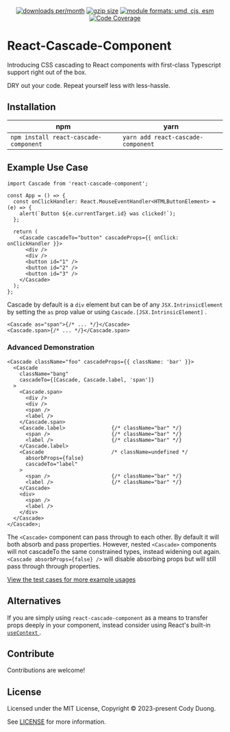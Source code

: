 <div align="center">
  <a href="https://www.npmjs.com/package/react-cascade-component"><img src="https://img.shields.io/npm/v/react-cascade-component.svg" alt="downloads per/month"></a>
  <a href="https://bundlephobia.com/result?p=react-cascade-component" title="react-cascade-component latest minified+gzip size"><img src="https://badgen.net/bundlephobia/minzip/react-cascade-component" alt="gzip size"></a>
  <a href="#alternative-installation-methods"><img src="https://img.shields.io/badge/module%20formats-umd%2C%20cjs%2C%20esm-green.svg" alt="module formats: umd, cjs, esm"></a>
  <a href="https://codecov.io/gh/codyduong/react-cascade-component"><img src="https://codecov.io/gh/codyduong/react-cascade-component/coverage.svg?branch=main" alt="Code Coverage"></a>
</div>

# React-Cascade-Component

Introducing CSS cascading to React components with first-class Typescript support right out of the box.

DRY out your code. Repeat yourself less with less-hassle.

## Installation

| npm  | yarn |
| ------------- | ------------- |
| `npm install react-cascade-component` | `yarn add react-cascade-component` |

## Example Use Case

```tsx
import Cascade from 'react-cascade-component';

const App = () => {
  const onClickHandler: React.MouseEventHandler<HTMLButtonElement> = (e) => {
    alert(`Button ${e.currentTarget.id} was clicked!`);
  };

  return (
    <Cascade cascadeTo="button" cascadeProps={{ onClick: onClickHandler }}>
      <div />
      <div />
      <button id="1" />
      <button id="2" />
      <button id="3" />
    </Cascade>
  );
};
```

Cascade by default is a `div` element but can be of any `JSX.IntrinsicElement` by setting
the `as` prop value or using `Cascade.[JSX.IntrinsicElement]` .

```tsx
<Cascade as="span">{/* ... */}</Cascade>
<Cascade.span>{/* ... */}</Cascade.span>
```

### Advanced Demonstration

```tsx
<Cascade className="foo" cascadeProps={{ className: 'bar' }}>
  <Cascade 
    className="bang" 
    cascadeTo={[Cascade, Cascade.label, 'span']}
  >
    <Cascade.span>                
      <div />
      <div />
      <span />                    
      <label />
    </Cascade.span>
    <Cascade.label>               {/* className="bar" */}
      <span />                    {/* className="bar" */}
      <label />                   {/* className="bar" */}
    </Cascade.label>
    <Cascade                      /* className=undefined */
      absorbProps={false}
      cascadeTo="label"
    > 
      <span />                    {/* className="bar" */}
      <label />                   {/* className="bar" */}
    </Cascade>
    <div>
      <span />
      <label />
    </div>
  </Cascade>
</Cascade>;
```

The `<Cascade>` component can pass through to each other. By default it will both absorb and pass properties.
However, nested `<Cascade>` components will not cascadeTo the same constrained types, instead widening out again. 
`<Cascade absorbProps={false} />` will disable absorbing props but will still pass through through properties.

[View the test cases for more example usages](./packages/react-cascade-component/src/__tests__/Cascade.test.tsx)

## Alternatives

If you are simply using `react-cascade-component` as a means to transfer props deeply in your component, 
instead consider using React's built-in [ `useContext` ](https://react.dev/reference/react/useContext).

## Contribute

Contributions are welcome!

## License

Licensed under the MIT License, Copyright © 2023-present Cody Duong.

See [LICENSE](./LICENSE) for more information.
